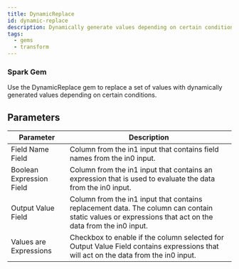 ```yaml
---
title: DynamicReplace
id: dynamic-replace
description: Dynamically generate values depending on certain conditions
tags:
  - gems
  - transform
---
```


<h3><span class="badge">Spark Gem</span></h3>

Use the DynamicReplace gem to replace a set of values with dynamically generated values depending on certain conditions.

## Parameters

| Parameter                | Description                                                                                                                                            |
| ------------------------ | ------------------------------------------------------------------------------------------------------------------------------------------------------ |
| Field Name Field         | Column from the in1 input that contains field names from the in0 input.                                                                                |
| Boolean Expression Field | Column from the in1 input that contains an expression that is used to evaluate the data from the in0 input.                                            |
| Output Value Field       | Column from the in1 input that contains replacement data. The column can contain static values or expressions that act on the data from the in0 input. |
| Values are Expressions   | Checkbox to enable if the column selected for Output Value Field contains expressions that will act on the data from the in0 input.                    |
